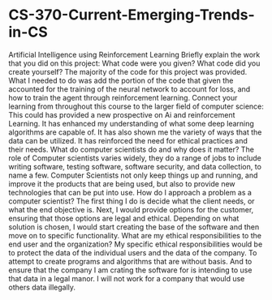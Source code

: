 # CS-370-Current-Emerging-Trends-in-CS

Artificial Intelligence using Reinforcement Learning Briefly explain the work that you did on this project: What code were you given? What code did you create yourself?
The majority of the code for this project was provided.  What I needed to do was add the portion of the code that  given the accounted for the training of the neural network to account for loss, and how to train the agent through reinforcement learning.
Connect your learning from throughout this course to the larger field of computer science:
This could has provided a new prospective on Ai and reinforcement Learning.  It has enhanced my understanding of what some deep learning algorithms are capable of.  It has also shown me the variety of ways that the data can be utilized.  It has reinforced the need for ethical practices and their needs.
What do computer scientists do and why does it matter?
The role of Computer scientists varies widely, they do a range of jobs to include writing software, testing software, software security, and data collection, to name a few. Computer Scientists not only keep things up and running, and improve it the products that are being used, but also to provide new technologies that can be put into use.
How do I approach a problem as a computer scientist? 
The first thing I do is decide what the client needs, or what the end objective is.  Next, I would provide options for the customer, ensuring that those options are legal and ethical. Depending on what solution is chosen, I would start creating the base of the software and then move on to specific functionality.
What are my ethical responsibilities to the end user and the organization? 
My specific ethical responsibilities would be to protect the data of the individual users and the data of the company. To attempt to create programs and algorithms that are without basis. And to ensure that the company I am crating the software for is intending to use that data in a legal manor. I will not work for a company that would use others data illegally.

